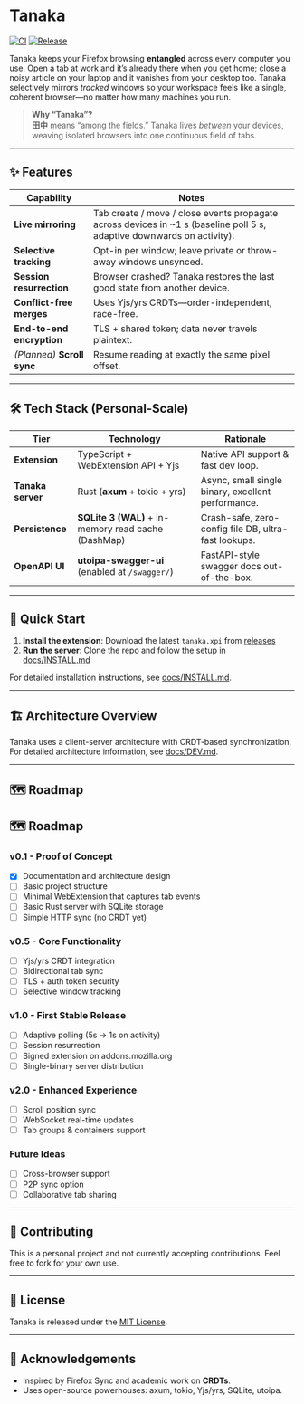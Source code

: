 # Tanaka

[![CI](https://github.com/goodbadwolf/tanaka/actions/workflows/ci.yml/badge.svg)](https://github.com/goodbadwolf/tanaka/actions/workflows/ci.yml) [![Release](https://img.shields.io/github/v/release/goodbadwolf/tanaka?include_prereleases)](https://github.com/goodbadwolf/tanaka/releases)

Tanaka keeps your Firefox browsing **entangled** across every computer you use. Open a tab at work and it’s already there when you get home; close a noisy article on your laptop and it vanishes from your desktop too. Tanaka selectively mirrors _tracked_ windows so your workspace feels like a single, coherent browser—no matter how many machines you run.

> **Why “Tanaka”?**  
> **田中** means “among the fields.” Tanaka lives _between_ your devices, weaving isolated browsers into one continuous field of tabs.

---

## ✨ Features

| Capability                  | Notes                                                                                                                  |
| --------------------------- | ---------------------------------------------------------------------------------------------------------------------- |
| **Live mirroring**          | Tab create / move / close events propagate across devices in ~1 s (baseline poll 5 s, adaptive downwards on activity). |
| **Selective tracking**      | Opt-in per window; leave private or throw-away windows unsynced.                                                       |
| **Session resurrection**    | Browser crashed? Tanaka restores the last good state from another device.                                              |
| **Conflict-free merges**    | Uses Yjs/yrs CRDTs—order-independent, race-free.                                                                       |
| **End-to-end encryption**   | TLS + shared token; data never travels plaintext.                                                                      |
| _(Planned)_ **Scroll sync** | Resume reading at exactly the same pixel offset.                                                                       |

---

## 🛠️ Tech Stack (Personal-Scale)

| Tier              | Technology                                          | Rationale                                            |
| ----------------- | --------------------------------------------------- | ---------------------------------------------------- |
| **Extension**     | TypeScript + WebExtension API + Yjs                 | Native API support & fast dev loop.                  |
| **Tanaka server** | Rust (**axum** + tokio + yrs)                       | Async, small single binary, excellent performance.   |
| **Persistence**   | **SQLite 3 (WAL)** + in-memory read cache (DashMap) | Crash-safe, zero-config file DB, ultra-fast lookups. |
| **OpenAPI UI**    | **utoipa-swagger-ui** (enabled at `/swagger/`)      | FastAPI-style swagger docs out-of-the-box.           |

---

## 🚀 Quick Start

1. **Install the extension**: Download the latest `tanaka.xpi` from [releases](https://github.com/goodbadwolf/tanaka/releases)
2. **Run the server**: Clone the repo and follow the setup in [docs/INSTALL.md](@docs/INSTALL.md)

For detailed installation instructions, see [docs/INSTALL.md](@docs/INSTALL.md).

---

## 🏗️ Architecture Overview

Tanaka uses a client-server architecture with CRDT-based synchronization. For detailed architecture information, see [docs/DEV.md](@docs/DEV.md#1-architecture).

---

## 🗺️ Roadmap

## 🗺️ Roadmap

### v0.1 - Proof of Concept

- [x] Documentation and architecture design
- [ ] Basic project structure
- [ ] Minimal WebExtension that captures tab events
- [ ] Basic Rust server with SQLite storage
- [ ] Simple HTTP sync (no CRDT yet)

### v0.5 - Core Functionality

- [ ] Yjs/yrs CRDT integration
- [ ] Bidirectional tab sync
- [ ] TLS + auth token security
- [ ] Selective window tracking

### v1.0 - First Stable Release

- [ ] Adaptive polling (5s → 1s on activity)
- [ ] Session resurrection
- [ ] Signed extension on addons.mozilla.org
- [ ] Single-binary server distribution

### v2.0 - Enhanced Experience

- [ ] Scroll position sync
- [ ] WebSocket real-time updates
- [ ] Tab groups & containers support

### Future Ideas

- [ ] Cross-browser support
- [ ] P2P sync option
- [ ] Collaborative tab sharing

---

## 🤝 Contributing

This is a personal project and not currently accepting contributions. Feel free to fork for your own use.

---

## 📄 License

Tanaka is released under the [MIT License](LICENSE).

---

## 🙏 Acknowledgements

- Inspired by Firefox Sync and academic work on **CRDTs**.
- Uses open-source powerhouses: axum, tokio, Yjs/yrs, SQLite, utoipa.
